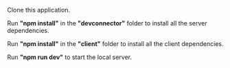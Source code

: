 <p>
  Clone this application.
</p>
<p>
  Run <strong>"npm install"</strong> in the <strong>"devconnector"</strong> folder to install all the server dependencies.
</p>
<p>
  Run <strong>"npm install"</strong> in the <strong>"client"</strong> folder to install all the client dependencies.
</p>
<p>
  Run <strong>"npm run dev"</strong> to start the local server.
</p>
